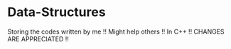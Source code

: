 # Data-Structures
Storing the codes written by me !!
Might help others !!
In C++ !!
CHANGES ARE APPRECIATED !!
